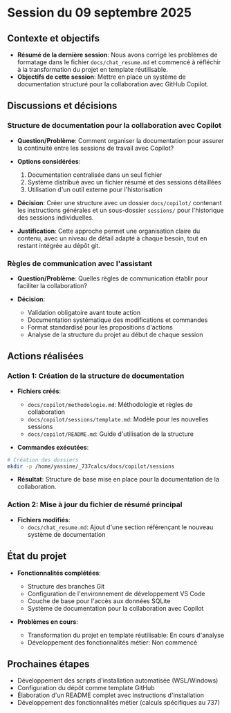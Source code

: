 # Session du 09 septembre 2025

## Contexte et objectifs

- **Résumé de la dernière session**: Nous avons corrigé les problèmes de formatage dans le fichier `docs/chat_resume.md` et commencé à réfléchir à la transformation du projet en template réutilisable.
- **Objectifs de cette session**: Mettre en place un système de documentation structuré pour la collaboration avec GitHub Copilot.

## Discussions et décisions

### Structure de documentation pour la collaboration avec Copilot

- **Question/Problème**: Comment organiser la documentation pour assurer la continuité entre les sessions de travail avec Copilot?

- **Options considérées**:
  1. Documentation centralisée dans un seul fichier
  2. Système distribué avec un fichier résumé et des sessions détaillées
  3. Utilisation d'un outil externe pour l'historisation

- **Décision**: Créer une structure avec un dossier `docs/copilot/` contenant les instructions générales et un sous-dossier `sessions/` pour l'historique des sessions individuelles.

- **Justification**: Cette approche permet une organisation claire du contenu, avec un niveau de détail adapté à chaque besoin, tout en restant intégrée au dépôt git.

### Règles de communication avec l'assistant

- **Question/Problème**: Quelles règles de communication établir pour faciliter la collaboration?

- **Décision**:

  - Validation obligatoire avant toute action
  - Documentation systématique des modifications et commandes
  - Format standardisé pour les propositions d'actions
  - Analyse de la structure du projet au début de chaque session

## Actions réalisées

### Action 1: Création de la structure de documentation

- **Fichiers créés**:
  - `docs/copilot/methodologie.md`: Méthodologie et règles de collaboration
  - `docs/copilot/sessions/template.md`: Modèle pour les nouvelles sessions
  - `docs/copilot/README.md`: Guide d'utilisation de la structure

- **Commandes exécutées**:

```bash
# Création des dossiers
mkdir -p /home/yassine/_737calcs/docs/copilot/sessions
```

- **Résultat**: Structure de base mise en place pour la documentation de la collaboration.

### Action 2: Mise à jour du fichier de résumé principal

- **Fichiers modifiés**:
  - `docs/chat_resume.md`: Ajout d'une section référençant le nouveau système de documentation

## État du projet

- **Fonctionnalités complétées**:
  - Structure des branches Git
  - Configuration de l'environnement de développement VS Code
  - Couche de base pour l'accès aux données SQLite
  - Système de documentation pour la collaboration avec Copilot

- **Problèmes en cours**:
  - Transformation du projet en template réutilisable: En cours d'analyse
  - Développement des fonctionnalités métier: Non commencé

## Prochaines étapes

- Développement des scripts d'installation automatisée (WSL/Windows)
- Configuration du dépôt comme template GitHub
- Élaboration d'un README complet avec instructions d'installation
- Développement des fonctionnalités métier (calculs spécifiques au 737)
